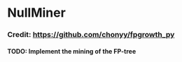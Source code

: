 # NullMiner

### Credit: https://github.com/chonyy/fpgrowth_py

#### TODO: Implement the mining of the FP-tree
